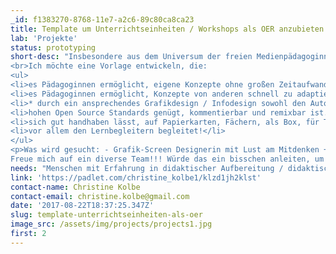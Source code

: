 ```yaml
---
_id: f1383270-8768-11e7-a2c6-89c80ca8ca23
title: Template um Unterrichtseinheiten / Workshops als OER anzubieten
lab: 'Projekte'
status: prototyping
short-desc: "Insbesondere aus dem Universum der freien Medienpädagoginnen gibt es bereits ein Vielzahl richtig guter Unterrichtsideen, Workshops und Projektkonzepte, im Feld Digitales Lernen. Auch der Wille ist da, dieses Wissen als OER zu publizieren. Oftmals fehlen Zeit + Mittel, um diesen Schritt zugehen oder auch das Knowhow für eine gute Aufbereitung, die wirkliche Nachnutzung initiiertist zentral - die Publikation selbst muss didaktisch hochwertig sein: Neben den Materialien für die Lernenden muss auch die Anleitung für die Lernbegleiter gut strukturiert, ästhetisch ansprechend sein und praktischen Anforderungen in der Workshopsituation genügen.<br>
<br>Ich möchte eine Vorlage entwickeln, die:
<ul>
<li>es Pädagoginnen ermöglicht, eigene Konzepte ohne großen Zeitaufwand als OER zu publizieren</li>
<li>es Pädagoginnen ermöglicht, Konzepte von anderen schnell zu adaptieren und in der eigenen Lerngruppe umzusetzen</li>
<li>* durch ein ansprechendes Grafikdesign / Infodesign sowohl den Autor als auch den Nachnutzenden mobilisiert und Lust macht aufs Teilen</li>
<li>hohen Open Source Standards genügt, kommentierbar und remixbar ist.</li>
<li>sich gut handhaben lässt, auf Papierkarten, Fächern, als Box, für Tablets oder Smartphone</li>
<li>vor allem den Lernbegleitern begleitet!</li>
</ul>
<p>Was wird gesucht: - Grafik-Screen Designerin mit Lust am Mitdenken + entwickeln - Pädagoinnen mit eigenem Vorhaben #DigitalesLernen - Menschen mit Erfahrung beim Erstellung von Lehrmaterialien<br>
Freue mich auf ein diverse Team!!! Würde das ein bisschen anleiten, um gut ins Prototyping herein und mit konkreten Ergebnisse wieder heraus zukommen. Wir können auch dezentral arbeiten uns zusammenschalten, kollaborative Tools ausprobieren und das alles!</p>"
needs: "Menschen mit Erfahrung in didaktischer Aufbereitung / didaktische Publikation\r\nGrafik-/Screendesign*in"
link: 'https://padlet.com/christine_kolbe1/klzd1jh2klst'
contact-name: Christine Kolbe
contact-email: christine.kolbe@gmail.com
date: '2017-08-22T18:37:25.347Z'
slug: template-unterrichtseinheiten-als-oer
image_src: /assets/img/projects/projects1.jpg
first: 2
---
```

